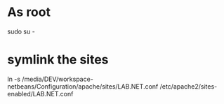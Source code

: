 # As root
sudo su -

# symlink the sites
ln -s /media/DEV/workspace-netbeans/Configuration/apache/sites/LAB.NET.conf /etc/apache2/sites-enabled/LAB.NET.conf